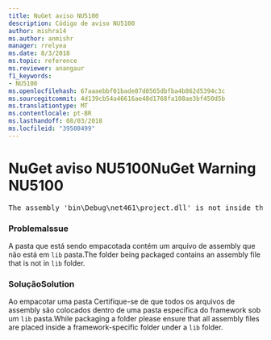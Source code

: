```yaml
---
title: NuGet aviso NU5100
description: Código de aviso NU5100
author: mishra14
ms.author: anmishr
manager: rrelyea
ms.date: 8/3/2018
ms.topic: reference
ms.reviewer: anangaur
f1_keywords:
- NU5100
ms.openlocfilehash: 67aaaebbf01bade87d8565dbfba4b862d5394c3c
ms.sourcegitcommit: 4d139cb54a46616ae48d1768fa108ae3bf450d5b
ms.translationtype: MT
ms.contentlocale: pt-BR
ms.lasthandoff: 08/03/2018
ms.locfileid: "39508499"
---
```

# <a name="nuget-warning-nu5100"></a><span data-ttu-id="37ba3-103">NuGet aviso NU5100</span><span class="sxs-lookup"><span data-stu-id="37ba3-103">NuGet Warning NU5100</span></span>
<pre>The assembly 'bin\Debug\net461\project.dll' is not inside the 'lib' folder and hence it won't be added as a reference when the package is installed into a project. Move it into the 'lib' folder if it needs to be referenced.</pre>

### <a name="issue"></a><span data-ttu-id="37ba3-104">Problema</span><span class="sxs-lookup"><span data-stu-id="37ba3-104">Issue</span></span>

<span data-ttu-id="37ba3-105">A pasta que está sendo empacotada contém um arquivo de assembly que não está em `lib` pasta.</span><span class="sxs-lookup"><span data-stu-id="37ba3-105">The folder being packaged contains an assembly file that is not in `lib` folder.</span></span>


### <a name="solution"></a><span data-ttu-id="37ba3-106">Solução</span><span class="sxs-lookup"><span data-stu-id="37ba3-106">Solution</span></span>

<span data-ttu-id="37ba3-107">Ao empacotar uma pasta Certifique-se de que todos os arquivos de assembly são colocados dentro de uma pasta específica do framework sob um `lib` pasta.</span><span class="sxs-lookup"><span data-stu-id="37ba3-107">While packaging a folder please ensure that all assembly files are placed inside a framework-specific folder under a `lib` folder.</span></span>


